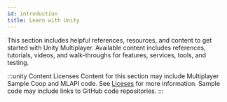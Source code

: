 ```yaml
---
id: introduction
title: Learn with Unity
---
```


This section includes helpful references, resources, and content to get started with Unity Multiplayer. Available content includes references, tutorials, videos, and walk-throughs for features, services, tools, and testing.

:::unity Content Licenses
Content for this section may include Multiplayer Sample Coop and MLAPI code. See [Liceses](../license.md) for more information. Sample code may include links to GitHub code repositories.
:::